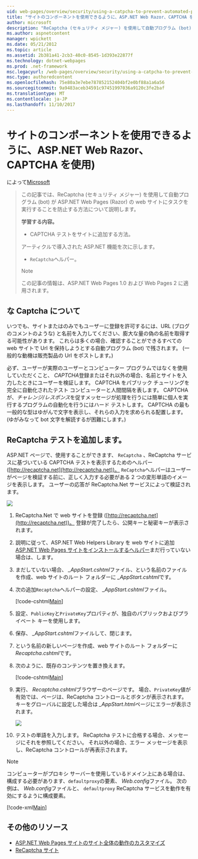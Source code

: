 ```yaml
---
uid: web-pages/overview/security/using-a-catpcha-to-prevent-automated-programs-bots-from-using-your-aspnet-web-site
title: "サイトのコンポーネントを使用できるように、ASP.NET Web Razor、CAPTCHA を使用して) |Microsoft ドキュメント"
author: microsoft
description: "ReCaptcha (セキュリティ メジャー) を使用して自動プログラム (bot) がタスクで、ASP.NET Web Pages (Razor) を実行することを防止する方法を説明しています."
ms.author: aspnetcontent
manager: wpickett
ms.date: 05/21/2012
ms.topic: article
ms.assetid: 2b381a41-2cb3-40c0-8545-1d393e22877f
ms.technology: dotnet-webpages
ms.prod: .net-framework
msc.legacyurl: /web-pages/overview/security/using-a-catpcha-to-prevent-automated-programs-bots-from-using-your-aspnet-web-site
msc.type: authoredcontent
ms.openlocfilehash: 75e80a3e7ebe787852152404bf2e0bf88a1a6a56
ms.sourcegitcommit: 9a9483aceb34591c97451997036a9120c3fe2baf
ms.translationtype: MT
ms.contentlocale: ja-JP
ms.lasthandoff: 11/10/2017
---
```

<a name="using-a-captcha-to-prevent-bots-from-using-your-aspnet-web-razor-site"></a>サイトのコンポーネントを使用できるように、ASP.NET Web Razor、CAPTCHA を使用)
====================
によって[Microsoft](https://github.com/microsoft)

> この記事では、ReCaptcha (セキュリティ メジャー) を使用して自動プログラム (bot) が ASP.NET Web Pages (Razor) の web サイトにタスクを実行することを防止する方法について説明します。
> 
> **学習する内容。** 
> 
> - CAPTCHA テストをサイトに追加する方法。
> 
> アーティクルで導入された ASP.NET 機能を次に示します。
> 
> - `ReCaptcha`ヘルパー。
> 
> > [!NOTE]
> > この記事の情報は、ASP.NET Web Pages 1.0 および Web Pages 2 に適用されます。


## <a name="about-captchas"></a>な Captcha について

いつでも、サイトまたはのみでもユーザーに登録を許可するには、URL (ブログのコメントのような) と名前を入力してください、膨大な量の偽の名前を取得する可能性があります。 これらは多くの場合、確認することができるすべての web サイトで Url を保持しようとする自動プログラム (bot) で残されます。 (一般的な動機は販売製品の Url をポストします。)

必ず、ユーザーが実際のユーザーとコンピューター プログラムではなくを使用していただくこと、 *CAPTCHA*登録またはそれ以外の場合、名前とサイトを入力したときにユーザーを検証します。 CAPTCHA をパブリック チューリングを完全に自動化されたテスト コンピューターと人間間隔を表します。 CAPTCHA が、*チャレンジ/レスポンス*を促すメッセージが処理を行うには簡単に個人を実行するプログラムの自動化を行うにはハード テストします。 CAPTCHA の最も一般的な型はゆがんで文字を表示し、それらの入力を求められる配置します。 (ゆがみなって bot 文字を解読するが困難にします。)

## <a name="adding-a-recaptcha-test"></a>ReCaptcha テストを追加します。

ASP.NET ページで、使用することができます、 `ReCaptcha` 、ReCaptcha サービスに基づいている CAPTCHA テストを表示するためのヘルパー ([http://recaptcha.net](http://recaptcha.net))。 `ReCaptcha`ヘルパーはユーザーがページを検証する前に、正しく入力する必要がある 2 つの変形単語のイメージを表示します。 ユーザーの応答が ReCaptcha.Net サービスによって検証されます。

![](using-a-catpcha-to-prevent-automated-programs-bots-from-using-your-aspnet-web-site/_static/image1.jpg)

1. ReCaptcha.Net で web サイトを登録 ([http://recaptcha.net](http://recaptcha.net))。 登録が完了したら、公開キーと秘密キーが表示されます。
2. 説明に従って、ASP.NET Web Helpers Library を web サイトに追加[ASP.NET Web Pages サイトをインストールするヘルパー](https://go.microsoft.com/fwlink/?LinkId=252372)まだ行っていない場合は、します。
3. まだしていない場合、  *\_AppStart.cshtml*ファイル、という名前のファイルを作成、web サイトのルート フォルダーに *\_AppStart.cshtml*です。
4. 次の追加`Recaptcha`ヘルパーの設定、  *\_AppStart.cshtml*ファイル。 

    [!code-cshtml[Main](using-a-catpcha-to-prevent-automated-programs-bots-from-using-your-aspnet-web-site/samples/sample1.cshtml?highlight=6-7)]
5. 設定、`PublicKey`と`PrivateKey`プロパティが、独自のパブリックおよびプライベート キーを使用します。
6. 保存、  *\_AppStart.cshtml*ファイルして、閉じます。
7. という名前の新しいページを作成、web サイトのルート フォルダーに*Recaptcha.cshtml*です。
8. 次のように、既存のコンテンツを置き換えます。 

    [!code-cshtml[Main](using-a-catpcha-to-prevent-automated-programs-bots-from-using-your-aspnet-web-site/samples/sample2.cshtml)]
9. 実行、 *Recaptcha.cshtml*ブラウザーのページです。 場合、`PrivateKey`値が有効では、ページは、ReCaptcha コントロールとボタンが表示されます。 キーをグローバルに設定した場合は *\_AppStart.html*ページにエラーが表示されます。 

    ![](using-a-catpcha-to-prevent-automated-programs-bots-from-using-your-aspnet-web-site/_static/image1.png)
10. テストの単語を入力します。 ReCaptcha テストに合格する場合、メッセージにそれを参照してください。 それ以外の場合、エラー メッセージを表示し、ReCaptcha コントロールが再表示されます。

> [!NOTE]
> コンピューターがプロキシ サーバーを使用しているドメイン上にある場合は、構成する必要があります、`defaultproxy`の要素、 *Web.config*ファイル。 次の例は、 *Web.config*ファイルと、 `defaultproxy` ReCaptcha サービスを動作を有効にするように構成要素。
> 
> [!code-xml[Main](using-a-catpcha-to-prevent-automated-programs-bots-from-using-your-aspnet-web-site/samples/sample3.xml)]


<a id="Additional_Resources"></a>
## <a name="additional-resources"></a>その他のリソース


- [ASP.NET Web Pages サイトのサイト全体の動作のカスタマイズ](https://go.microsoft.com/fwlink/?LinkId=202906)
- [ReCaptcha サイト](https://www.google.com/recaptcha)
